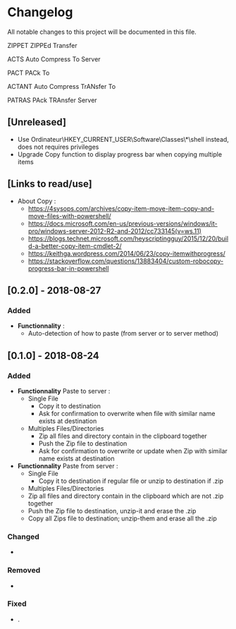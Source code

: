 # Changelog

All notable changes to this project will be documented in this file.

ZIPPET      ZIPPEd Transfer

ACTS 	  Auto Compress To Server 

PACT 	  PACk To

ACTANT 	  Auto Compress TrANsfer To

PATRAS 	  PAck TRAnsfer Server

## [Unreleased] 

- Use Ordinateur\HKEY_CURRENT_USER\Software\Classes\\*\shell instead, does not requires privileges
- Upgrade Copy function to display progress bar when copying multiple items

## [Links to read/use]

- About Copy :
  - https://4sysops.com/archives/copy-item-move-item-copy-and-move-files-with-powershell/
  - https://docs.microsoft.com/en-us/previous-versions/windows/it-pro/windows-server-2012-R2-and-2012/cc733145(v=ws.11)
  - https://blogs.technet.microsoft.com/heyscriptingguy/2015/12/20/build-a-better-copy-item-cmdlet-2/
  - https://keithga.wordpress.com/2014/06/23/copy-itemwithprogress/
  - https://stackoverflow.com/questions/13883404/custom-robocopy-progress-bar-in-powershell

## [0.2.0] - 2018-08-27

### Added

- __Functionnality__ :
	- Auto-detection of how to paste (from server or to server method)
  
## [0.1.0] - 2018-08-24

### Added

- __Functionnality__ Paste to server :
  - Single File
    - Copy it to destination
    - Ask for confirmation to overwrite when file with similar name exists at destination
  - Multiples Files/Directories
    - Zip all files and directory contain in the clipboard together
    - Push the Zip file to destination
    - Ask for confirmation to overwrite or update when Zip with similar name exists at destination
- __Functionnality__ Paste from server :
  - Single File
    - Copy it to destination if regular file or unzip to destination if .zip
  -  Multiples Files/Directories
    - Zip all files and directory contain in the clipboard which are not .zip together
    - Push the Zip file to destination, unzip-it and erase the .zip
    - Copy all Zips file to destination; unzip-them and erase all the .zip

### Changed

- 

### Removed

- 

### Fixed

- .

